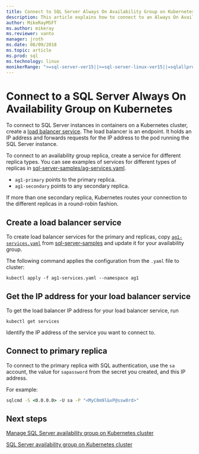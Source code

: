 ```yaml
---
title: Connect to SQL Server Always On Availability Group on Kubernetes cluster
description: This article explains how to connect to an Always On Availability Group
author: MikeRayMSFT
ms.author: mikeray
ms.reviewer: vanto
manager: jroth
ms.date: 08/09/2018
ms.topic: article
ms.prod: sql
ms.technology: linux
monikerRange: ">=sql-server-ver15||>=sql-server-linux-ver15||=sqlallproducts-allversions"
---
```


# Connect to a SQL Server Always On Availability Group on Kubernetes

To connect to SQL Server instances in containers on a Kubernetes cluster, create a [load balancer service](https://kubernetes.io/docs/concepts/services-networking/service/#loadbalancer). The load balancer is an endpoint. It holds an IP address and forwards requests for the IP address to the pod running the SQL Server instance.

To connect to an availability group replica, create a service for different replica types. You can see examples of services for different types of replicas in [sql-server-samples/ag-services.yaml](https://github.com/Microsoft/sql-server-samples/tree/master/samples/features/high%20availability/Kubernetes/sample-manifest-files).

* `ag1-primary` points to the primary replica.
* `ag1-secondary` points to any secondary replica.

If more than one secondary replica, Kubernetes routes your connection to the different replicas in a round-robin fashion.

## Create a load balancer service

To create load balancer services for the primary and replicas, copy [`ag1-services.yaml`](https://github.com/Microsoft/sql-server-samples/blob/master/samples/features/high%20availability/Kubernetes/sample-manifest-files/ag-services.yaml) from [sql-server-samples](https://github.com/Microsoft/sql-server-samples/blob/master/samples/features/high%20availability/Kubernetes/sample-manifest-file) and update it for your availability group.

The following command applies the configuration from the `.yaml` file to cluster:

```kubectl
kubectl apply -f ag1-services.yaml --namespace ag1
```

## Get the IP address for your load balancer service

To get the load balancer IP address for your load balancer service, run

```kubectl
kubectl get services
```

Identify the IP address of the service you want to connect to.

## Connect to primary replica

To connect to the primary replica with SQL authentication, use the `sa` account, the value for `sapassword` from the secret you created, and this IP address.

For example:

```cmd
sqlcmd -S <0.0.0.0> -U sa -P "<MyC0m9l&xP@ssw0rd>"
```

## Next steps

[Manage SQL Server availability group on Kubernetes cluster](sql-server-linux-kubernetes-manage.md)

[SQL Server availability group on Kubernetes cluster](sql-server-ag-kubernetes.md)
